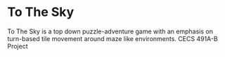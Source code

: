 # To The Sky

To The Sky is a top down puzzle-adventure game with an emphasis on turn-based tile movement around maze like environments. 
CECS 491A-B Project
 
